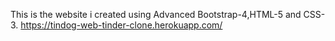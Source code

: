 This is the website i created using Advanced Bootstrap-4,HTML-5 and CSS-3.
https://tindog-web-tinder-clone.herokuapp.com/
